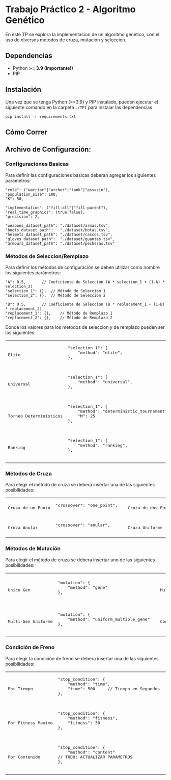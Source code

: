 # Trabajo Práctico 2 - Algoritmo Genético

En este TP se explora la implementacion de un algoritmo genético, con el uso de diversos metodos
de cruza, mutación y seleccion.

## Dependencias 

* Python **>= 3.9 (Importante!)**
* PIP

## Instalación
Una vez que se tenga Python (>=3.9) y PIP instalado, pueden ejecutar el siguiente comando en la carpeta `./TP1` para instalar las dependencias

```shell
pip install -r requirements.txt
```

## Cómo Correr


## Archivo de Configuración:
### Configuraciones Basicas
Para definir las configuraciones basicas deberan agregar los siguientes parametros:
```json5
"role": ("warrior"|"archer"|"tank"|"assasin"), 
"population_size": 100, 
"K": 50,
  
"implementation": ("fill-all"|"fill-parent"),
"real_time_graphics": (true|false),
"precision": 2,

"weapons_dataset_path": "./dataset/armas.tsv",
"boots_dataset_path":   "./dataset/botas.tsv",
"helmets_dataset_path": "./dataset/cascos.tsv",
"gloves_dataset_path":  "./dataset/guantes.tsv",
"armours_dataset_path": "./dataset/pecheras.tsv"

```


### Métodos de Seleccion/Remplazo
Para definir los métodos de configuración se deben utilizar como nombre los siguientes parámetros:
```json5
"A": 0.5,		// Coeficiente de Seleccion (A * selection_1 + (1-A) * selection_2)
"selection_1": {},	// Método de Seleccion 1
"selection_2": {},	// Método de Seleccion 2

"B": 0.5,		// Coeficiente de Seleccion (B * replacement_1 + (1-B) * replacement_2)
"replacement_1": {},	// Método de Remplazo 1
"replacement_2": {},	// Método de Remplazo 2
```
Donde los valores para los metodos de seleccion y de remplazo pueden ser los siguientes:
<table>
<tr>
	<td>
		<pre>Elite</pre>
	</td>
	<td>
		<pre>
"selection_1": {
	"method": "elite",
},
		</pre>
	</td>
<td></td>
	<td>
		<pre>Ruleta</pre>
	</td>
	<td>
		<pre>
"selection_1": {
	"method": "roulette",
},
		</pre>
	</td>
</tr>

<tr>
	<td>
		<pre>Universal</pre>
	</td>
	<td>
		<pre>
"selection_1": {
	"method": "universal",
},
		</pre>
	</td>
<td></td>
	<td>
		<pre>Boltzmann</pre>
	</td>
	<td>
		<pre>
"selection_1": {
	"method": "boltzmann",
},
		</pre>
	</td>
</tr>

<tr>
	<td>
		<pre>Torneo Determinísticos</pre>
	</td>
	<td>
		<pre>
"selection_1": {
	"method": "deterministic_tournament",
	"M": 25
},
		</pre>
	</td>
<td></td>
	<td>
		<pre>Torneo Estocástico</pre>
	</td>
	<td>
		<pre>
"selection_1": {
	"method": "stochastic_tournament",
	"threshold": 0.75    // ∈[0.5, 1]
},
		</pre>
	</td>
</tr>

<tr>
	<td>
		<pre>Ranking</pre>
	</td>
	<td>
		<pre>
"selection_1": {
	"method": "ranking",
},
		</pre>
	</td>
</tr>
</table>

### Métodos de Cruza
Para elegir el método de cruza se debera insertar una de las siguientes posibilidades:
<table>
<tr>
	<td>
		<pre>Cruza de un Punto</pre>
	</td>
	<td>
		<pre>
"crossover": "one_point",
		</pre>
	</td>
<td></td>
	<td>
		<pre>Cruza de dos Puntos</pre>
	</td>
	<td>
		<pre>
"crossover": "two_point",
		</pre>
	</td>
</tr>
<tr>
	<td>
		<pre>Cruza Anular</pre>
	</td>
	<td>
		<pre>
"crossover": "anular",
		</pre>
	</td>
<td></td>
	<td>
		<pre>Cruza Uniforme</pre>
	</td>
	<td>
		<pre>
"crossover": "uniform",
		</pre>
	</td>
</tr>
</table>

### Métodos de Mutación
Para elegir el método de cruza se debera insertar uno de las siguientes posibilidades:

<table>
<tr>
	<td>
		<pre>Unico Gen</pre>
	</td>
	<td>
		<pre>
"mutation": {
	"method": "gene"
},
		</pre>
	</td>
<td></td>
	<td>
		<pre>Multi-Gen Limitado</pre>
	</td>
	<td>
		<pre>
"mutation": {
	"method": "limited_multiple_gene",
	"M": 25
},
		</pre>
	</td>
</tr>
<tr>
	<td>
		<pre>Multi-Gen Uniforme</pre>
	</td>
	<td>
		<pre>
"mutation": {
	"method": "uniform_multiple_gene"
},
		</pre>
	</td>
<td></td>
	<td>
		<pre>Completo</pre>
	</td>
	<td>
		<pre>
"mutation": {
	"method": "complete"
},
		</pre>
	</td>
</tr>
</table>

### Condición de Freno
Para elegir la condición de freno se debera insertar una de las siguientes posibilidades:

<table>
<tr>
	<td>
		<pre>Por Tiempo</pre>
	</td>
	<td>
		<pre>
"stop_condition": {
	"method": "time",
	"time": 500		// Tiempo en Segundos
},
		</pre>
	</td>
<td></td>
	<td>
		<pre>Por Generacion</pre>
	</td>
	<td>
		<pre>
"stop_condition": {
	"method": "generation",
	"generation": 1000
},
		</pre>
	</td>
</tr>
<tr>
	<td>
		<pre>Por Fitness Maximo</pre>
	</td>
	<td>
		<pre>
"stop_condition": {
	"method": "fitness",
	"fitness": 30
},
		</pre>
	</td>
<td></td>
	<td>
		<pre>Por Estructura</pre>
	</td>
	<td>
		<pre>
"stop_condition": {
	"method": "structure"
// TODO: ACTUALIZAR PARAMETROS
},
		</pre>
	</td>
</tr>
<tr>
	<td>
		<pre>Por Contenido</pre>
	</td>
	<td>
		<pre>
"stop_condition": {
	"method": "content"
// TODO: ACTUALIZAR PARAMETROS
},
		</pre>
	</td>
</tr>
</table>